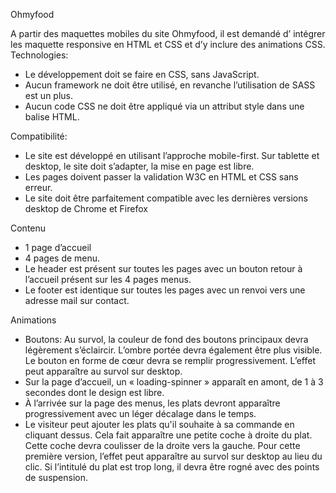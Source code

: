 Ohmyfood

A partir des maquettes mobiles du site Ohmyfood, il est demandé d’ intégrer les maquette responsive en HTML et CSS et d’y inclure des animations CSS.
Technologies:
-  Le développement doit se faire en CSS, sans JavaScript.
-  Aucun framework ne doit être utilisé, en revanche l’utilisation de SASS est un plus.
-  Aucun code CSS ne doit être appliqué via un attribut style dans une balise HTML. 

Compatibilité:
-  Le site est développé en utilisant l’approche mobile-first. Sur tablette et desktop, le site doit s’adapter, la mise en page est libre.
-  Les pages doivent passer la validation W3C en HTML et CSS sans erreur.
-  Le site doit être parfaitement compatible avec les dernières versions desktop de Chrome et Firefox

Contenu
- 1 page d’accueil
- 4 pages de menu.
- Le header est présent sur toutes les pages avec un bouton retour à l’accueil présent sur les 4 pages menus.
- Le footer est identique sur toutes les pages avec un renvoi vers une adresse mail sur contact.

Animations
- Boutons: Au survol, la couleur de fond des boutons principaux devra légèrement s’éclaircir. L’ombre portée devra également être plus visible. Le bouton en forme de cœur  devra se remplir progressivement. L’effet peut apparaître au survol sur desktop.
- Sur la page d’accueil, un « loading-spinner » apparaît en amont, de 1 à 3 secondes dont le design est libre.
- À l’arrivée sur la page des menus, les plats devront apparaître progressivement avec un léger décalage dans le temps.
- Le visiteur peut ajouter les plats qu'il souhaite à sa commande en cliquant dessus. Cela fait apparaître une petite coche à droite du plat. Cette coche devra coulisser de la droite vers la gauche. Pour cette première version, l’effet peut apparaître au survol sur desktop au lieu du clic. Si l’intitulé du plat est trop long, il devra être rogné avec des points de suspension. 

